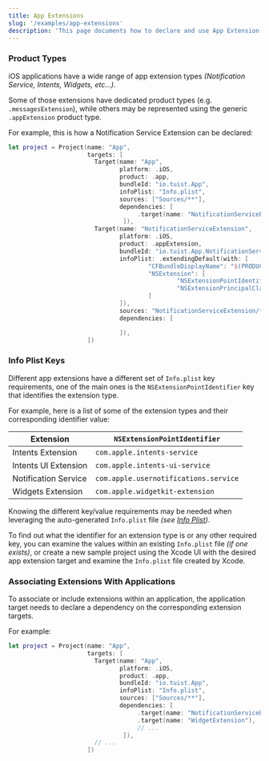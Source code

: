 ```yaml
---
title: App Extensions
slug: '/examples/app-extensions'
description: 'This page documents how to declare and use App Extension targets.'
---
```


### Product Types

iOS applications have a wide range of app extension types _(Notification Service, Intents, Widgets, etc...)_.

Some of those extensions have dedicated product types (e.g. `.messagesExtension`), while others may be represented
using the generic `.appExtension` product type.

For example, this is how a Notification Service Extension can be declared:

```swift
let project = Project(name: "App",
                      targets: [
                        Target(name: "App",
                               platform: .iOS,
                               product: .app,
                               bundleId: "io.tuist.App",
                               infoPlist: "Info.plist",
                               sources: ["Sources/**"],
                               dependencies: [
                                    .target(name: "NotificationServiceExtension"),
                                ]),
                        Target(name: "NotificationServiceExtension",
                               platform: .iOS,
                               product: .appExtension,
                               bundleId: "io.tuist.App.NotificationServiceExtension",
                               infoPlist: .extendingDefault(with: [
                                       "CFBundleDisplayName": "$(PRODUCT_NAME)",
                                       "NSExtension": [
                                               "NSExtensionPointIdentifier": "com.apple.usernotifications.service",
                                               "NSExtensionPrincipalClass": "$(PRODUCT_MODULE_NAME).NotificationService"
                                       ]
                               ]),
                               sources: "NotificationServiceExtension/**",
                               dependencies: [

                               ]),
                      ])
```

### Info Plist Keys

Different app extensions have a different set of `Info.plist` key requirements, one of the main ones is the `NSExtensionPointIdentifier` key that identifies the extension type.

For example, here is a list of some of the extension types and their corresponding identifier value:

| Extension            | `NSExtensionPointIdentifier`          |
| -------------------- | ------------------------------------- |
| Intents Extension    | `com.apple.intents-service`           |
| Intents UI Extension | `com.apple.intents-ui-service`        |
| Notification Service | `com.apple.usernotifications.service` |
| Widgets Extension    | `com.apple.widgetkit-extension`       |

Knowing the different key/value requirements may be needed when leveraging the auto-generated `Info.plist` file _(see [Info Plist](/usage/project-description/))_.

To find out what the identifier for an extension type is or any other required key, you can examine the values within an existing `Info.plist` file _(if one exists)_,
or create a new sample project using the Xcode UI with the desired app extension target and examine the `Info.plist` file created by Xcode.

### Associating Extensions With Applications

To associate or include extensions within an application, the application target needs to declare a dependency on the corresponding extension targets.

For example:

```swift
let project = Project(name: "App",
                      targets: [
                        Target(name: "App",
                               platform: .iOS,
                               product: .app,
                               bundleId: "io.tuist.App",
                               infoPlist: "Info.plist",
                               sources: ["Sources/**"],
                               dependencies: [
                                    .target(name: "NotificationServiceExtension"),
                                    .target(name: "WidgetExtension"),
                                    // ...
                                ]),
                        // ...
                      ])
```
